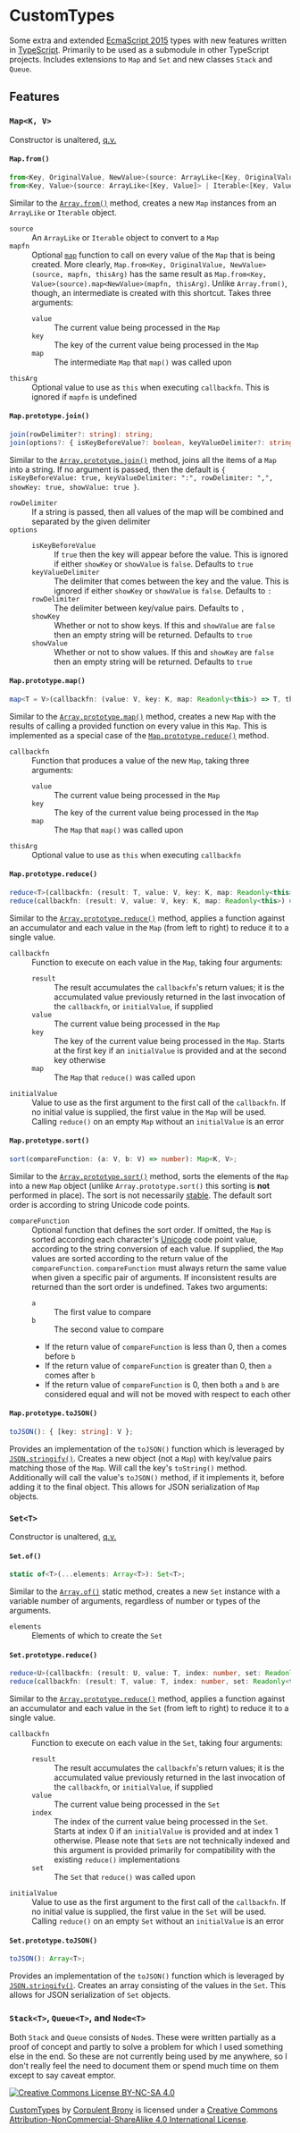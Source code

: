# CustomTypes
Some extra and extended [EcmaScript 2015](http://www.ecma-international.org/publications/files/ECMA-ST/Ecma-262.pdf) types with new features written in [TypeScript](https://www.typescriptlang.org/).  Primarily to be used as a submodule in other TypeScript projects.  Includes extensions to `Map` and `Set` and new classes `Stack` and `Queue`.

## Features

### `Map<K, V>`

Constructor is unaltered, [q.v.](https://developer.mozilla.org/en-US/docs/Web/JavaScript/Reference/Global_Objects/Map)

#### `Map.from()`

```typescript
from<Key, OriginalValue, NewValue>(source: ArrayLike<[Key, OriginalValue]> | Iterable<[Key, OriginalValue]>, mapfn: (value: OriginalValue, key: Key, map: Readonly<CustomMap<Key, OriginalValue>>) => NewValue, thisArg?: object): Map<Key, NewValue>;
from<Key, Value>(source: ArrayLike<[Key, Value]> | Iterable<[Key, Value]>): Map<Key, Value>;
```

Similar to the [`Array.from()`](https://developer.mozilla.org/en-US/docs/Web/JavaScript/Reference/Global_Objects/Array/from) method, creates a new `Map` instances from an `ArrayLike` or `Iterable` object.

<dl>
	<dt><code>source</code></dt>
	<dd>An <code>ArrayLike</code> or <code>Iterable</code> object to convert to a <code>Map</code></dd>
	<dt><code>mapfn</code></dt>
	<dd>
		Optional <a href="#mapprototypemap"><code>map</code></a> function to call on every value of the <code>Map</code> that is being created.  More clearly, <code>Map.from&lt;Key, OriginalValue, NewValue&gt;(source, mapfn, thisArg)</code> has the same result as <code>Map.from&lt;Key, Value&gt;(source).map&lt;NewValue&gt;(mapfn, thisArg)</code>.  Unlike <code>Array.from()</code>, though, an intermediate is created with this shortcut.  Takes three arguments:
		<dl>
			<dt><code>value</code></dt>
			<dd>The current value being processed in the <code>Map</code></dd>
			<dt><code>key</code></dt>
			<dd>The key of the current value being processed in the <code>Map</code></dd>
			<dt><code>map</code></dt>
			<dd>The intermediate <code>Map</code> that <code>map()</code> was called upon</dd>
		</dl>
	</dd>
	<dt><code>thisArg</code></dt>
	<dd>Optional value to use as <code>this</code> when executing <code>callbackfn</code>.  This is ignored if <code>mapfn</code> is undefined</dd>
</dl>

#### `Map.prototype.join()`

```typescript
join(rowDelimiter?: string): string;
join(options?: { isKeyBeforeValue?: boolean, keyValueDelimiter?: string, rowDelimiter?: string, showKey?: boolean, showValue?: boolean }): string;
```

Similar to the [`Array.prototype.join()`](https://developer.mozilla.org/en-US/docs/Web/JavaScript/Reference/Global_Objects/Array/join) method, joins all the items of a `Map` into a string.  If no argument is passed, then the default is `{ isKeyBeforeValue: true, keyValueDelimiter: ":", rowDelimiter: ",", showKey: true, showValue: true }`.

<dl>
	<dt><code>rowDelimiter</code></dt>
	<dd>If a string is passed, then all values of the map will be combined and separated by the given delimiter</dd>
	<dt><code>options</code></dt>
	<dd>
		<dl>
			<dt><code>isKeyBeforeValue</code></dt>
			<dd>If <code>true</code> then the key will appear before the value.  This is ignored if either <code>showKey</code> or <code>showValue</code> is <code>false</code>.  Defaults to <code>true</code></dd>
			<dt><code>keyValueDelimiter</code></dt>
			<dd>The delimiter that comes between the key and the value.  This is ignored if either <code>showKey</code> or <code>showValue</code> is <code>false</code>.  Defaults to <code>:</code></dd>
			<dt><code>rowDelimiter</code></dt>
			<dd>The delimiter between key/value pairs.  Defaults to <code>,</code></dd>
			<dt><code>showKey</code></dt>
			<dd>Whether or not to show keys.  If this and <code>showValue</code> are <code>false</code> then an empty string will be returned.  Defaults to <code>true</code></dd>
			<dt><code>showValue</code></dt>
			<dd>Whether or not to show values.  If this and <code>showKey</code> are <code>false</code> then an empty string will be returned.  Defaults to <code>true</code></dd>
		</dl>
	</dd>
</dl>

#### `Map.prototype.map()`

```typescript
map<T = V>(callbackfn: (value: V, key: K, map: Readonly<this>) => T, thisArg?: object): Map<K, T>;
```

Similar to the [`Array.prototype.map()`](https://developer.mozilla.org/en-US/docs/Web/JavaScript/Reference/Global_Objects/Array/map) method, creates a new `Map` with the results of calling a provided function on every value in this `Map`.  This is implemented as a special case of the [`Map.prototype.reduce()`](#mapprototypereduce) method.

<dl>
	<dt><code>callbackfn</code></dt>
	<dd>
		Function that produces a value of the new <code>Map</code>, taking three arguments:
		<dl>
			<dt><code>value</code></dt>
			<dd>The current value being processed in the <code>Map</code></dd>
			<dt><code>key</code></dt>
			<dd>The key of the current value being processed in the <code>Map</code></dd>
			<dt><code>map</code></dt>
			<dd>The <code>Map</code> that <code>map()</code> was called upon</dd>
		</dl>
	</dd>
	<dt><code>thisArg</code></dt>
	<dd>Optional value to use as <code>this</code> when executing <code>callbackfn</code></dd>
</dl>

#### `Map.prototype.reduce()`

```typescript
reduce<T>(callbackfn: (result: T, value: V, key: K, map: Readonly<this>) => T, initialValue: T): T;
reduce(callbackfn: (result: V, value: V, key: K, map: Readonly<this>) => V): V;
```

Similar to the [`Array.prototype.reduce()`](https://developer.mozilla.org/en-US/docs/Web/JavaScript/Reference/Global_Objects/Array/Reduce) method, applies a function against an accumulator and each value in the `Map` (from left to right) to reduce it to a single value.

<dl>
	<dt><code>callbackfn</code></dt>
	<dd>
		Function to execute on each value in the <code>Map</code>, taking four arguments:
		<dl>
			<dt><code>result</code></dt>
			<dd>The result accumulates the <code>callbackfn</code>'s return values; it is the accumulated value previously returned in the last invocation of the <code>callbackfn</code>, or <code>initialValue</code>, if supplied</dd>
			<dt><code>value</code></dt>
			<dd>The current value being processed in the <code>Map</code></dd>
			<dt><code>key</code></dt>
			<dd>The key of the current value being processed in the <code>Map</code>.  Starts at the first key if an <code>initialValue</code> is provided and at the second key otherwise</dd>
			<dt><code>map</code></dt>
			<dd>The <code>Map</code> that <code>reduce()</code> was called upon
		</dl>
	</dd>
	<dt><code>initialValue</code></dt>
	<dd>Value to use as the first argument to the first call of the <code>callbackfn</code>.  If no initial value is supplied, the first value in the <code>Map</code> will be used.  Calling <code>reduce()</code> on an empty <code>Map</code> without an <code>initialValue</code> is an error
</dl>

#### `Map.prototype.sort()`

```typescript
sort(compareFunction: (a: V, b: V) => number): Map<K, V>;
```

Similar to the [`Array.prototype.sort()`](https://developer.mozilla.org/en-US/docs/Web/JavaScript/Reference/Global_Objects/Array/sort) method, sorts the elements of the `Map` into a new `Map` object (unlike `Array.prototype.sort()` this sorting is **not** performed in place).  The sort is not necessarily [stable](https://en.wikipedia.org/wiki/Sorting_algorithm#Stability).  The default sort order is according to string Unicode code points.

<dl>
	<dt><code>compareFunction</code></dt>
	<dd>
		Optional function that defines the sort order.  If omitted, the <code>Map</code> is sorted according each character's <a href="https://developer.mozilla.org/en-US/docs/Web/JavaScript/Guide/Values,_variables,_and_literals#Unicode">Unicode</a> code point value, according to the string conversion of each value.  If supplied, the <code>Map</code> values are sorted according to the return value of the <code>compareFunction</code>.  <code>compareFunction</code> must always return the same value when given a specific pair of arguments.  If inconsistent results are returned than the sort order is undefined.  Takes two arguments:
		<dl>
			<dt><code>a</code></dt>
			<dd>The first value to compare</dd>
			<dt><code>b</code></dt>
			<dd>The second value to compare</dd>
		</dl>
		<ul>
			<li>If the return value of <code>compareFunction</code> is less than 0, then <code>a</code> comes before <code>b</code></li>
			<li>If the return value of <code>compareFunction</code> is greater than 0, then <code>a</code> comes after <code>b</code></li>
			<li>If the return value of <code>compareFunction</code> is 0, then both <code>a</code> and <code>b</code> are considered equal and will not be moved with respect to each other
		</ul>
	</dd>
</dl>

#### `Map.prototype.toJSON()`

```typescript
toJSON(): { [key: string]: V };
```

Provides an implementation of the `toJSON()` function which is leveraged by [`JSON.stringify()`](https://developer.mozilla.org/en-US/docs/Web/JavaScript/Reference/Global_Objects/JSON/stringify).  Creates a new object (not a `Map`) with key/value pairs matching those of the `Map`.  Will call the key's `toString()` method.  Additionally will call the value's `toJSON()` method, if it implements it, before adding it to the final object.  This allows for JSON serialization of `Map` objects.

### `Set<T>`

Constructor is unaltered, [q.v.](https://developer.mozilla.org/en-US/docs/Web/JavaScript/Reference/Global_Objects/Set)

#### `Set.of()`

```typescript
static of<T>(...elements: Array<T>): Set<T>;
```

Similar to the [`Array.of()`](https://developer.mozilla.org/en-US/docs/Web/JavaScript/Reference/Global_Objects/Array/of) static method, creates a new `Set` instance with a variable number of arguments, regardless of number or types of the arguments.

<dl>
	<dt><code>elements</code></dt>
	<dd>Elements of which to create the <code>Set</code></dd>
</dl>

#### `Set.prototype.reduce()`

```typescript
reduce<U>(callbackfn: (result: U, value: T, index: number, set: Readonly<this>) => U, initialValue: U): U;
reduce(callbackfn: (result: T, value: T, index: number, set: Readonly<this>) => T): T;
```

Similar to the [`Array.prototype.reduce()`](https://developer.mozilla.org/en-US/docs/Web/JavaScript/Reference/Global_Objects/Array/Reduce) method, applies a function against an accumulator and each value in the `Set` (from left to right) to reduce it to a single value.

<dl>
	<dt><code>callbackfn</code></dt>
	<dd>
		Function to execute on each value in the <code>Set</code>, taking four arguments:
		<dl>
			<dt><code>result</code></dt>
			<dd>The result accumulates the <code>callbackfn</code>'s return values; it is the accumulated value previously returned in the last invocation of the <code>callbackfn</code>, or <code>initialValue</code>, if supplied</dd>
			<dt><code>value</code></dt>
			<dd>The current value being processed in the <code>Set</code></dd>
			<dt><code>index</code></dt>
			<dd>The index of the current value being processed in the <code>Set</code>.  Starts at index 0 if an <code>initialValue</code> is provided and at index 1 otherwise.  Please note that <code>Set</code>s are not technically indexed and this argument is provided primarily for compatibility with the existing <code>reduce()</code> implementations</dd>
			<dt><code>set</code></dt>
			<dd>The <code>Set</code> that <code>reduce()</code> was called upon
		</dl>
	</dd>
	<dt><code>initialValue</code></dt>
	<dd>Value to use as the first argument to the first call of the <code>callbackfn</code>.  If no initial value is supplied, the first value in the <code>Set</code> will be used.  Calling <code>reduce()</code> on an empty <code>Set</code> without an <code>initialValue</code> is an error
</dl>

#### `Set.prototype.toJSON()`

```typescript
toJSON(): Array<T>;
```

Provides an implementation of the `toJSON()` function which is leveraged by [`JSON.stringify()`](https://developer.mozilla.org/en-US/docs/Web/JavaScript/Reference/Global_Objects/JSON/stringify).  Creates an array consisting of the values in the `Set`.  This allows for JSON serialization of `Set` objects.

### `Stack<T>`, `Queue<T>`, and `Node<T>`

Both `Stack` and `Queue` consists of `Node`s.  These were written partially as a proof of concept and partly to solve a problem for which I used something else in the end.  So these are not currently being used by me anywhere, so I don't really feel the need to document them or spend much time on them except to say caveat emptor.

[![Creative Commons License BY-NC-SA 4.0][Creative Commons License Logo]](https://creativecommons.org/licenses/by-nc-sa/4.0/)

[CustomTypes](https://github.com/CorpulentBrony/CustomTypes) by [Corpulent Brony](https://github.com/CorpulentBrony) is licensed under a [Creative Commons Attribution-NonCommercial-ShareAlike 4.0 International License](https://creativecommons.org/licenses/by-nc-sa/4.0/).

[Creative Commons License Logo]: https://i.creativecommons.org/l/by-nc-sa/4.0/88x31.png "Creative Commons License BY-NC-SA 4.0"